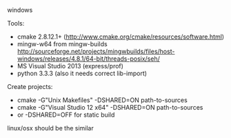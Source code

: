 windows

Tools:
* cmake 2.8.12.1+ (http://www.cmake.org/cmake/resources/software.html)
* mingw-w64 from mingw-builds http://sourceforge.net/projects/mingwbuilds/files/host-windows/releases/4.8.1/64-bit/threads-posix/seh/
* MS Visual Studio 2013 (express/prof)
* python 3.3.3 (also it needs correct lib-import)

Create projects:
* cmake -G"Unix Makefiles" -DSHARED=ON path-to-sources
* cmake -G"Visual Studio 12 x64" -DSHARED=ON path-to-sources
* or -DSHARED=OFF for static build

linux/osx should be the similar